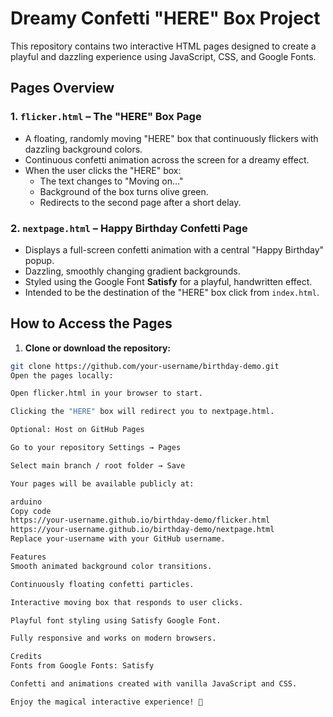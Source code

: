 # Dreamy Confetti "HERE" Box Project

This repository contains two interactive HTML pages designed to create a playful and dazzling experience using JavaScript, CSS, and Google Fonts.

## Pages Overview

### 1. `flicker.html` – The "HERE" Box Page
- A floating, randomly moving "HERE" box that continuously flickers with dazzling background colors.
- Continuous confetti animation across the screen for a dreamy effect.
- When the user clicks the "HERE" box:
  - The text changes to "Moving on…"
  - Background of the box turns olive green.
  - Redirects to the second page after a short delay.

### 2. `nextpage.html` – Happy Birthday Confetti Page
- Displays a full-screen confetti animation with a central "Happy Birthday" popup.
- Dazzling, smoothly changing gradient backgrounds.
- Styled using the Google Font **Satisfy** for a playful, handwritten effect.
- Intended to be the destination of the "HERE" box click from `index.html`.

## How to Access the Pages

1. **Clone or download the repository:**

```bash
git clone https://github.com/your-username/birthday-demo.git
Open the pages locally:

Open flicker.html in your browser to start.

Clicking the "HERE" box will redirect you to nextpage.html.

Optional: Host on GitHub Pages

Go to your repository Settings → Pages

Select main branch / root folder → Save

Your pages will be available publicly at:

arduino
Copy code
https://your-username.github.io/birthday-demo/flicker.html
https://your-username.github.io/birthday-demo/nextpage.html
Replace your-username with your GitHub username.

Features
Smooth animated background color transitions.

Continuously floating confetti particles.

Interactive moving box that responds to user clicks.

Playful font styling using Satisfy Google Font.

Fully responsive and works on modern browsers.

Credits
Fonts from Google Fonts: Satisfy

Confetti and animations created with vanilla JavaScript and CSS.

Enjoy the magical interactive experience! 🎉
